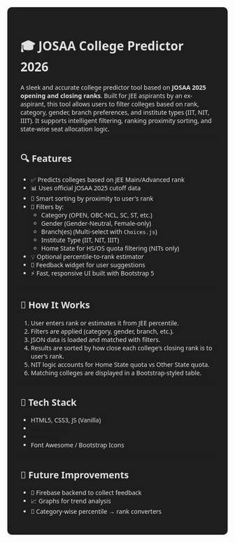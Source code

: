 <div style="background:#1e1e1e; color:#e0e0e0; padding:30px; border-radius:10px; font-family:Segoe UI, sans-serif;">

# 🎓 JOSAA College Predictor 2026

A sleek and accurate college predictor tool based on **JOSAA 2025 opening and closing ranks**. Built for JEE aspirants by an ex-aspirant, this tool allows users to filter colleges based on rank, category, gender, branch preferences, and institute types (IIT, NIT, IIIT). It supports intelligent filtering, ranking proximity sorting, and state-wise seat allocation logic.

---

## 🔍 Features

- ✅ Predicts colleges based on JEE Main/Advanced rank  
- 📊 Uses official JOSAA 2025 cutoff data  
- 🔁 Smart sorting by proximity to user's rank  
- 🎯 Filters by:  
  - Category (OPEN, OBC-NCL, SC, ST, etc.)  
  - Gender (Gender-Neutral, Female-only)  
  - Branch(es) (Multi-select with `Choices.js`)  
  - Institute Type (IIT, NIT, IIIT)  
  - Home State for HS/OS quota filtering (NITs only)  
- 💡 Optional percentile-to-rank estimator  
- 💬 Feedback widget for user suggestions  
- ⚡ Fast, responsive UI built with Bootstrap 5  

---

## 🧠 How It Works

1. User enters rank or estimates it from JEE percentile.  
2. Filters are applied (category, gender, branch, etc.).  
3. JSON data is loaded and matched with filters.  
4. Results are sorted by how close each college's closing rank is to user's rank.  
5. NIT logic accounts for Home State quota vs Other State quota.  
6. Matching colleges are displayed in a Bootstrap-styled table.  

---

## 📌 Tech Stack

- HTML5, CSS3, JS (Vanilla)  
- [Bootstrap 5](https://getbootstrap.com/)  
- [Choices.js](https://github.com/Choices-js/Choices)  
- Font Awesome / Bootstrap Icons  

---

## 📢 Future Improvements

- 🔐 Firebase backend to collect feedback  
- 📈 Graphs for trend analysis  
- 🧮 Category-wise percentile → rank converters  

</div>
